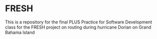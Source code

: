 # FRESH
This is a repository for the final PLUS Practice for Software Development class for the FRESH project on routing during hurricane Dorian on Grand Bahama Island
